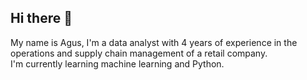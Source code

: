 ## Hi there 👋

My name is Agus, I'm a data analyst with 4 years of experience in the operations and supply chain management of a retail company.  
I'm currently learning machine learning and Python.


<!--
**mohammad-agus/mohammad-agus** is a ✨ _special_ ✨ repository because its `README.md` (this file) appears on your GitHub profile.

Here are some ideas to get you started:

- 🔭 I’m currently working on ...
- 🌱 I’m currently learning ...
- 👯 I’m looking to collaborate on ...
- 🤔 I’m looking for help with ...
- 💬 Ask me about ...
- 📫 How to reach me: ...
- 😄 Pronouns: ...
- ⚡ Fun fact: ...
-->
